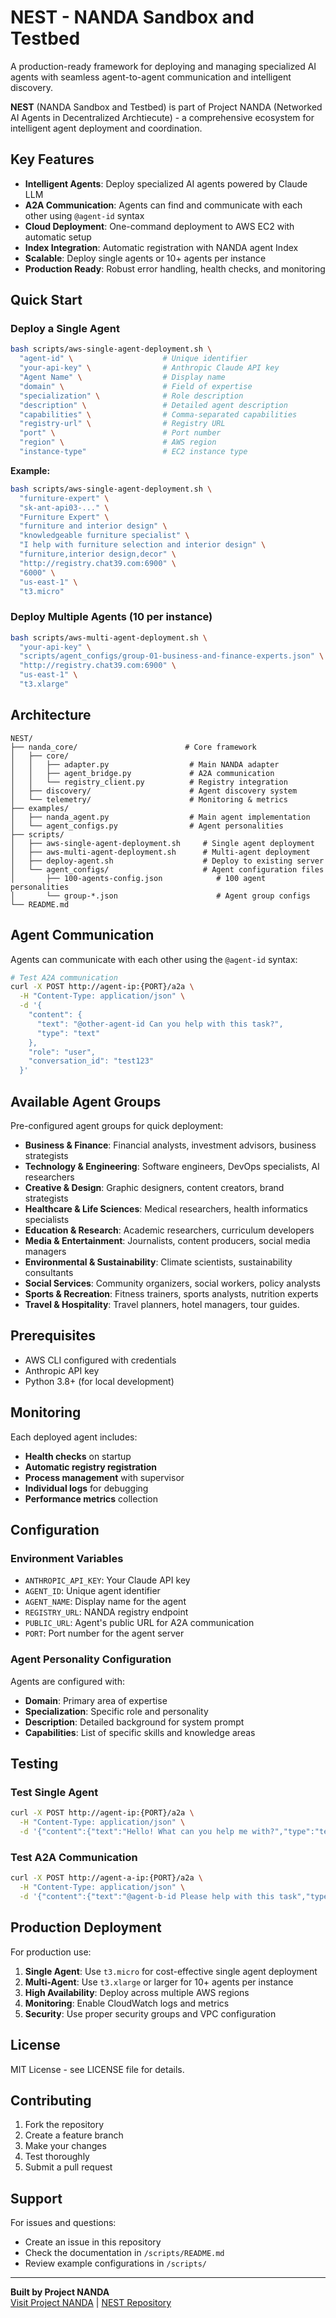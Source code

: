 # NEST - NANDA Sandbox and Testbed

A production-ready framework for deploying and managing specialized AI agents with seamless agent-to-agent communication and intelligent discovery.

**NEST** (NANDA Sandbox and Testbed) is part of Project NANDA (Networked AI Agents in Decentralized Archtiecute) - a comprehensive ecosystem for intelligent agent deployment and coordination.

## Key Features

- **Intelligent Agents**: Deploy specialized AI agents powered by Claude LLM
- **A2A Communication**: Agents can find and communicate with each other using `@agent-id` syntax  
- **Cloud Deployment**: One-command deployment to AWS EC2 with automatic setup
- **Index Integration**: Automatic registration with NANDA agent Index
- **Scalable**: Deploy single agents or 10+ agents per instance
- **Production Ready**: Robust error handling, health checks, and monitoring

## Quick Start

### Deploy a Single Agent

```bash
bash scripts/aws-single-agent-deployment.sh \
  "agent-id" \                    # Unique identifier
  "your-api-key" \                # Anthropic Claude API key
  "Agent Name" \                  # Display name
  "domain" \                      # Field of expertise
  "specialization" \              # Role description
  "description" \                 # Detailed agent description
  "capabilities" \                # Comma-separated capabilities
  "registry-url" \                # Registry URL 
  "port" \                        # Port number 
  "region" \                      # AWS region 
  "instance-type"                 # EC2 instance type 
```

**Example:**
```bash
bash scripts/aws-single-agent-deployment.sh \
  "furniture-expert" \
  "sk-ant-api03-..." \
  "Furniture Expert" \
  "furniture and interior design" \
  "knowledgeable furniture specialist" \
  "I help with furniture selection and interior design" \
  "furniture,interior design,decor" \
  "http://registry.chat39.com:6900" \
  "6000" \
  "us-east-1" \
  "t3.micro"
```

### Deploy Multiple Agents (10 per instance)

```bash
bash scripts/aws-multi-agent-deployment.sh \
  "your-api-key" \
  "scripts/agent_configs/group-01-business-and-finance-experts.json" \
  "http://registry.chat39.com:6900" \
  "us-east-1" \
  "t3.xlarge"
```

## Architecture

```
NEST/
├── nanda_core/                        # Core framework
│   ├── core/
│   │   ├── adapter.py                  # Main NANDA adapter
│   │   ├── agent_bridge.py             # A2A communication
│   │   └── registry_client.py          # Registry integration
│   ├── discovery/                      # Agent discovery system
│   └── telemetry/                      # Monitoring & metrics
├── examples/
│   ├── nanda_agent.py                  # Main agent implementation
│   └── agent_configs.py                # Agent personalities
├── scripts/
│   ├── aws-single-agent-deployment.sh     # Single agent deployment
│   ├── aws-multi-agent-deployment.sh      # Multi-agent deployment
│   ├── deploy-agent.sh                    # Deploy to existing server
│   └── agent_configs/                     # Agent configuration files
│       ├── 100-agents-config.json            # 100 agent personalities
│       └── group-*.json                      # Agent group configs
└── README.md
```

## Agent Communication

Agents can communicate with each other using the `@agent-id` syntax:

```bash
# Test A2A communication
curl -X POST http://agent-ip:{PORT}/a2a \
  -H "Content-Type: application/json" \
  -d '{
    "content": {
      "text": "@other-agent-id Can you help with this task?",
      "type": "text"
    },
    "role": "user",
    "conversation_id": "test123"
  }'
```

## Available Agent Groups

Pre-configured agent groups for quick deployment:

- **Business & Finance**: Financial analysts, investment advisors, business strategists
- **Technology & Engineering**: Software engineers, DevOps specialists, AI researchers  
- **Creative & Design**: Graphic designers, content creators, brand strategists
- **Healthcare & Life Sciences**: Medical researchers, health informatics specialists
- **Education & Research**: Academic researchers, curriculum developers
- **Media & Entertainment**: Journalists, content producers, social media managers
- **Environmental & Sustainability**: Climate scientists, sustainability consultants
- **Social Services**: Community organizers, social workers, policy analysts
- **Sports & Recreation**: Fitness trainers, sports analysts, nutrition experts
- **Travel & Hospitality**: Travel planners, hotel managers, tour guides.

## Prerequisites

- AWS CLI configured with credentials
- Anthropic API key
- Python 3.8+ (for local development)

## Monitoring

Each deployed agent includes:
- **Health checks** on startup
- **Automatic registry registration**
- **Process management** with supervisor
- **Individual logs** for debugging
- **Performance metrics** collection

## Configuration

### Environment Variables

- `ANTHROPIC_API_KEY`: Your Claude API key
- `AGENT_ID`: Unique agent identifier  
- `AGENT_NAME`: Display name for the agent
- `REGISTRY_URL`: NANDA registry endpoint
- `PUBLIC_URL`: Agent's public URL for A2A communication
- `PORT`: Port number for the agent server

### Agent Personality Configuration

Agents are configured with:
- **Domain**: Primary area of expertise
- **Specialization**: Specific role and personality
- **Description**: Detailed background for system prompt
- **Capabilities**: List of specific skills and knowledge areas

## Testing

### Test Single Agent
```bash
curl -X POST http://agent-ip:{PORT}/a2a \
  -H "Content-Type: application/json" \
  -d '{"content":{"text":"Hello! What can you help me with?","type":"text"},"role":"user","conversation_id":"test123"}'
```

### Test A2A Communication
```bash
curl -X POST http://agent-a-ip:{PORT}/a2a \
  -H "Content-Type: application/json" \
  -d '{"content":{"text":"@agent-b-id Please help with this task","type":"text"},"role":"user","conversation_id":"test123"}'
```

## Production Deployment

For production use:

1. **Single Agent**: Use `t3.micro` for cost-effective single agent deployment
2. **Multi-Agent**: Use `t3.xlarge` or larger for 10+ agents per instance  
3. **High Availability**: Deploy across multiple AWS regions
4. **Monitoring**: Enable CloudWatch logs and metrics
5. **Security**: Use proper security groups and VPC configuration

## License

MIT License - see LICENSE file for details.

## Contributing

1. Fork the repository
2. Create a feature branch
3. Make your changes
4. Test thoroughly
5. Submit a pull request

## Support

For issues and questions:
- Create an issue in this repository
- Check the documentation in `/scripts/README.md`
- Review example configurations in `/scripts/`

---

**Built by Project NANDA**  
[Visit Project NANDA](https://github.com/projnanda) | [NEST Repository](https://github.com/projnanda/NEST)